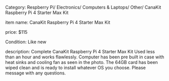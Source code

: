Category:
Respberry Pi/ Electronics/ Computers & Laptops/ Other/ CanaKit Raspberry Pi 4 Starter Max Kit

item name:
CanaKit Raspberry Pi 4 Starter Max Kit

price:
$115

Condition:
Like new

description:
Complete CanaKit Raspberry Pi 4 Starter Max Kit
Used less than an hour and works flawlessly.
Computer has been pre built in case with heat sinks and cooling fan as seen in the photo.
The 64GB card has been wiped clean and is ready to install whatever OS you choose.
Please message with any questions.
